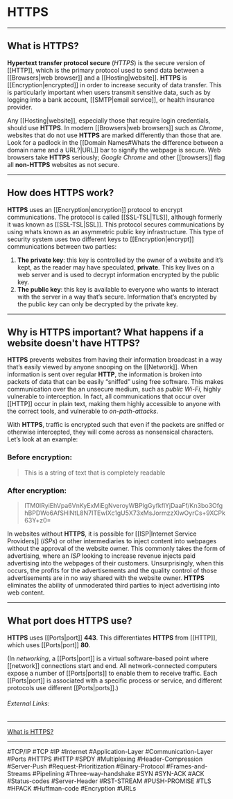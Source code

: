 # HTTPS
---


## What is HTTPS?

**Hypertext transfer protocol secure** (*HTTPS*) is the secure version of [[HTTP]], which is the primary protocol used to send data between a [[Browsers|web browser]] and a [[Hosting|website]]. **HTTPS** is [[Encryption|encrypted]] in order to increase security of data transfer. This is particularly important when users transmit sensitive data, such as by logging into a bank account, [[SMTP|email service]], or health insurance provider.

Any [[Hosting|website]], especially those that require login credentials, should use **HTTPS**. In modern [[Browsers|web browsers]] such as *Chrome*, websites that do not use **HTTPS** are marked differently than those that are. Look for a padlock in the [[Domain Names#Whats the difference between a domain name and a URL?|URL]] bar to signify the webpage is secure. Web browsers take **HTTPS** seriously; *Google Chrome* and other [[browsers]] flag all **non-HTTPS** websites as not secure. 


---


## How does HTTPS work?

**HTTPS** uses an [[Encryption|encryption]] protocol to encrypt communications. The protocol is called [[SSL-TSL|TLS]], although formerly it was known as [[SSL-TSL|SSL]]. This protocol secures communications by using whats known as an asymmetric public key infrastructure. This type of security system uses two different keys to [[Encryption|encrypt]] communications between two parties:
1. **The private key**: this key is controlled by the owner of a website and it’s kept, as the reader may have speculated, **private**. This key lives on a web server and is used to decrypt information encrypted by the public key.
2. **The public key**: this key is available to everyone who wants to interact with the server in a way that’s secure. Information that’s encrypted by the public key can only be decrypted by the private key.


---


## Why is HTTPS important? What happens if a website doesn't have HTTPS?

**HTTPS** prevents websites from having their information broadcast in a way that’s easily viewed by anyone snooping on the [[Network]]. When information is sent over regular **HTTP**, the information is broken into packets of data that can be easily “sniffed” using free software. This makes communication over the an unsecure medium, such as *public Wi-Fi*, highly vulnerable to interception. In fact, all communications that occur over [[HTTP]] occur in plain text, making them highly accessible to anyone with the correct tools, and vulnerable to *on-path-attacks*.

With **HTTPS**, traffic is encrypted such that even if the packets are sniffed or otherwise intercepted, they will come across as nonsensical characters. Let’s look at an example:

### Before encryption:

>This is a string of text that is completely readable

### After encryption:

>ITM0IRyiEhVpa6VnKyExMiEgNveroyWBPlgGyfkflYjDaaFf/Kn3bo3OfghBPDWo6AfSHlNtL8N7ITEwIXc1gU5X73xMsJormzzXlwOyrCs+9XCPk63Y+z0=


In websites without **HTTPS**, it is possible for [[ISP|Internet Service Providers]] (*ISPs*) or other intermediaries to inject content into webpages without the approval of the website owner. This commonly takes the form of advertising, where an *ISP* looking to increase revenue injects paid advertising into the webpages of their customers. Unsurprisingly, when this occurs, the profits for the advertisements and the quality control of those advertisements are in no way shared with the website owner. **HTTPS** eliminates the ability of unmoderated third parties to inject advertising into web content.


---


## What port does HTTPS use?

**HTTPS** uses [[Ports|port]] **443**. This differentiates **HTTPS** from [[HTTP]], which uses [[Ports|port]] **80**.

(In *networking*, a [[Ports|port]] is a virtual software-based point where [[network]] connections start and end. All network-connected computers expose a number of [[Ports|ports]] to enable them to receive traffic. Each [[Ports|port]] is associated with a specific process or service, and different protocols use different [[Ports|ports]].)




###### External Links:
---
[What is HTTPS?](https://www.cloudflare.com/learning/ssl/what-is-https/)

---
#TCP/IP #TCP #IP #Internet #Application-Layer #Communication-Layer #Ports #HTTPS #HTTP #SPDY #Multiplexing #Header-Compression #Server-Push #Request-Prioritization #Binary-Protocol #Frames-and-Streams #Pipelining #Three-way-handshake #SYN #SYN-ACK #ACK #Status-codes #Server-Header #RST-STREAM #PUSH-PROMISE #TLS #HPACK #Huffman-code #Encryption #URLs